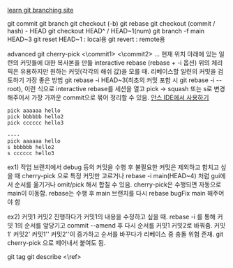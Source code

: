[learn git branching site](https://learngitbranching.js.org/?locale=ko)

git commit
git branch
git checkout (-b)
git rebase 
git checkout (commit / hash) - HEAD
git checkout HEAD^ / HEAD~1(num)
git branch -f main HEAD~3
git reset HEAD~1 : local용
git revert : remote용




advanced
git cherry-pick <\commit1> <\commit2> ...
	현재 위치 아래에 있는 일련의 커밋들에 대한 복사본을 만듦
interactive rebase (rebase + -i 옵션)
	위의 체리 픽은 유용하지만 원하는 커밋(각각의 해쉬 값)을 모를 때. 리베이스할 일련의 커밋을 검토하기 가장 좋은 방법
	git rebase -i HEAD~3(최초의 커밋 포함 시 git rebase -i --root), 이런 식으로 interactive rebase를 세션을 열고 pick -> squash 또는 s로 변경 해주어서 가장 가까운 commit으로 묶어 정리할 수 있음. 
	[안스 IDE에서 사용하기](https://www.youtube.com/watch?v=sAa4QxODhc4)
```git
pick aaaaaa hello
pick bbbbbb hello2
pick cccccc hello3

----
pick aaaaaa hello
s bbbbbb hello2
s cccccc hello3
```



ex1) 작업 브랜치에서 debug 등의 커밋을 수행 후 불필요한 커밋은 제외하고 합치고 싶을 때 cherry-pick 으로 특정 커밋만 고르거나 rebase -i main(HEAD~4) 처럼 gui에서 순서를 옮기거나 omit/pick 해서 합칠 수 있음.
cherry-pick은 수행되면 자동으로 main이 이동함. rebase는 수행 후 main 브랜치를 다시 rebase bugFix main 해주어야 함

ex2) 커밋1 커밋2 진행하다가 커밋1의 내용을 수정하고 싶을 때. rebase -i 를 통해 커밋 1의 순서를 앞당기고 commit --amend 후 다시 순서를 커밋1 커밋2로 바꿔줌. 커밋1' 커밋2' 커밋1'' 커밋2''이 증가하고 순서를 바꾸다가 리베이스 중 충돌 위험 존재. git cherry-pick 으로 떼어내서 붙여도 됨.

git tag 
git describe <\ref>

